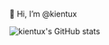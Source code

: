 👋 Hi, I’m @kientux

![kientux's GitHub stats](https://kientux-github-readme-stats.vercel.app/api?username=kientux&show_icons=true&theme=transparent&border_radius=8&custom_title=kientux%27s%20GitHub%20Stats)
